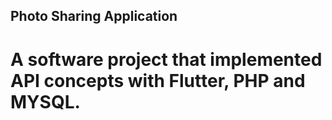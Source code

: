 ## Photo Sharing Application
# A software project that implemented API concepts with Flutter, PHP and MYSQL.

